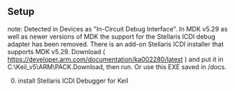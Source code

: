 


## Setup
note: Detected in Devices as "In-Circuit Debug Interface".
In MDK v5.29 as well as newer versions of MDK the support 
for the Stellaris ICDI debug adapter has been removed.
There is an add-on Stellaris ICDI installer that supports MDK v5.29. 
Download ( https://developer.arm.com/documentation/ka002280/latest )
and put it in C:\Keil_v5\ARM\PACK\.Download, then run.
Or use this EXE saved in /docs.

0. install Stellaris ICDI Debugger for Keil
